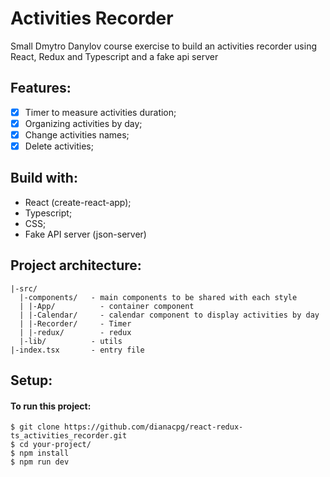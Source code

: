 # Activities Recorder

Small Dmytro Danylov course exercise to build an activities recorder using React, Redux and Typescript and a fake api server

## Features:

- [x] Timer to measure activities duration;
- [x] Organizing activities by day;
- [x] Change activities names;
- [x] Delete activities;

## Build with:

- React (create-react-app);
- Typescript;
- CSS;
- Fake API server (json-server)

## Project architecture:

```
|-src/
  |-components/   - main components to be shared with each style
  | |-App/          - container component
  | |-Calendar/     - calendar component to display activities by day
  | |-Recorder/     - Timer
  | |-redux/        - redux
  |-lib/          - utils
|-index.tsx       - entry file

```

## Setup:

#### To run this project:

```
$ git clone https://github.com/dianacpg/react-redux-ts_activities_recorder.git
$ cd your-project/
$ npm install
$ npm run dev


